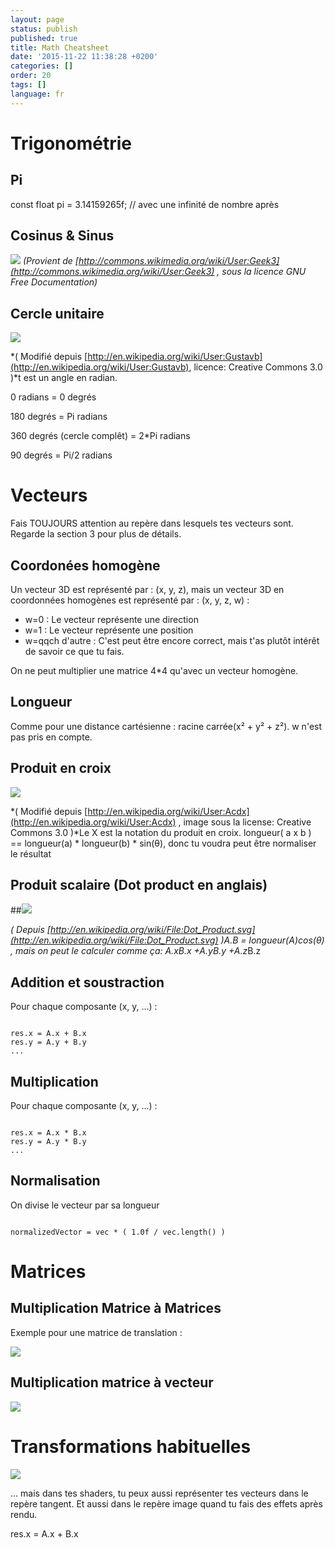 ```yaml
---
layout: page
status: publish
published: true
title: Math Cheatsheet
date: '2015-11-22 11:38:28 +0200'
categories: []
order: 20
tags: []
language: fr
---
```


# Trigonométrie

## Pi

const float pi = 3.14159265f; // avec une infinité de nombre après

## Cosinus & Sinus

![](http://upload.wikimedia.org/wikipedia/commons/thumb/7/71/Sine_cosine_one_period.svg/600px-Sine_cosine_one_period.svg.png")
*(Provient de [http://commons.wikimedia.org/wiki/User:Geek3](http://commons.wikimedia.org/wiki/User:Geek3) , sous la licence GNU Free Documentation)*

## Cercle unitaire

![]({{site.baseurl}}/assets/images/math-cheatsheet/UnitCircle.png)

*( Modifié depuis [http://en.wikipedia.org/wiki/User:Gustavb](http://en.wikipedia.org/wiki/User:Gustavb), licence: Creative Commons 3.0 )*t est un angle en radian.

0 radians = 0 degrés

180 degrés = Pi radians

360 degrés (cercle complêt) = 2*Pi radians

90 degrés = Pi/2 radians

# Vecteurs

Fais TOUJOURS attention au repère dans lesquels tes vecteurs sont. Regarde la section 3 pour plus de détails.

## Coordonées homogène 

Un vecteur 3D est représenté par : (x, y, z), mais un vecteur 3D en coordonnées homogènes est représenté par : (x, y, z, w) :

* w=0 : Le vecteur représente une direction
* w=1 : Le vecteur représente une position
* w=qqch d'autre : C'est peut être encore correct, mais t'as plutôt intérêt de savoir ce que tu fais.

On ne peut multiplier une matrice 4*4 qu'avec un vecteur homogène.

## Longueur

Comme pour une distance cartésienne : racine carrée(x&sup2; + y&sup2; + z&sup2;). w n'est pas pris en compte.

## Produit en croix

![]({{site.baseurl}}/assets/images/math-cheatsheet/Right_hand_rule_cross_product.png)

*( Modifié depuis [http://en.wikipedia.org/wiki/User:Acdx](http://en.wikipedia.org/wiki/User:Acdx) , image sous la license: Creative Commons 3.0 )*Le X est la notation du produit en croix. longueur( a x b ) == longueur(a) * longueur(b) * sin(&theta;), donc tu voudra peut être normaliser le résultat

## Produit scalaire (Dot product en anglais)

##![]({{site.baseurl}}/assets/images/math-cheatsheet/DotProduct.png)


*( Depuis [http://en.wikipedia.org/wiki/File:Dot_Product.svg](http://en.wikipedia.org/wiki/File:Dot_Product.svg) )*A.B = longueur(A)*cos(&theta;) , mais on peut le calculer comme ça: A.x*B.x +A.y*B.y +A.z*B.z

## Addition et soustraction

Pour chaque composante (x, y, ...) :
```

res.x = A.x + B.x
res.y = A.y + B.y
...
```

## Multiplication

Pour chaque composante (x, y, ...) :
```

res.x = A.x * B.x
res.y = A.y * B.y
...
```

## Normalisation

On divise le vecteur par sa longueur
```

normalizedVector = vec * ( 1.0f / vec.length() )
```

# Matrices

## Multiplication Matrice à Matrices

Exemple pour une matrice de translation :

![]({{site.baseurl}}/assets/images/math-cheatsheet/translationExamplePosition1.png)

## Multiplication matrice à vecteur

![]({{site.baseurl}}/assets/images/math-cheatsheet/MatrixXVect.gif)

# Transformations habituelles

![]({{site.baseurl}}/assets/images/math-cheatsheet/MVP.png)

... mais dans tes shaders, tu peux aussi représenter tes vecteurs dans le repère tangent. Et aussi dans le repère image quand tu fais des effets après rendu.

res.x = A.x + B.x
